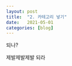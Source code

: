 ```yaml
---
layout: post
title:  "2. 카테고리 넣기"
date:   2021-05-01
categories: [blog]
---
```


<p class="intro">되나?</p>

제발제발제발 되라
